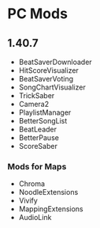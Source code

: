 # PC Mods

## 1.40.7
- BeatSaverDownloader
- HitScoreVisualizer
- BeatSaverVoting
- SongChartVisualizer
- TrickSaber
- Camera2
- PlaylistManager
- BetterSongList
- BeatLeader
- BetterPause  
- ScoreSaber
  
### Mods for Maps
- Chroma
- NoodleExtensions
- Vivify
- MappingExtensions
- AudioLink